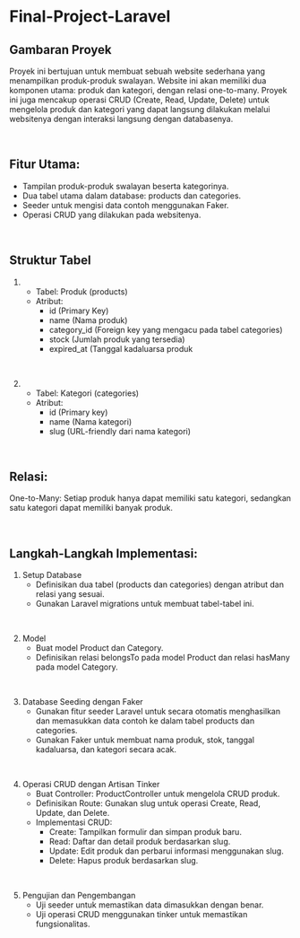 # Final-Project-Laravel



## Gambaran Proyek
Proyek ini bertujuan untuk membuat sebuah website sederhana yang menampilkan produk-produk swalayan. Website ini akan memiliki dua komponen utama: produk dan kategori, 
dengan relasi one-to-many. Proyek ini juga mencakup operasi CRUD (Create, Read, Update, Delete) untuk mengelola produk dan kategori yang dapat langsung dilakukan melalui websitenya dengan interaksi langsung dengan databasenya.

<br>

## Fitur Utama:
- Tampilan produk-produk swalayan beserta kategorinya.
- Dua tabel utama dalam database: products dan categories.
- Seeder untuk mengisi data contoh menggunakan Faker.
- Operasi CRUD yang dilakukan pada websitenya.

<br>

## Struktur Tabel

1. - Tabel: Produk (products) 
   - Atribut:
      - id (Primary Key)
      - name (Nama produk)
      - category_id (Foreign key yang mengacu pada tabel categories)
      - stock (Jumlah produk yang tersedia)
      - expired_at (Tanggal kadaluarsa produk

<br>
     
2. - Tabel: Kategori (categories) 
   - Atribut:
      - id (Primary key)
      - name (Nama kategori)
      - slug (URL-friendly dari nama kategori)

<br>
     
## Relasi:
One-to-Many: Setiap produk hanya dapat memiliki satu kategori, sedangkan satu kategori dapat memiliki banyak produk.

<br>

## Langkah-Langkah Implementasi:
  1. Setup Database
     - Definisikan dua tabel (products dan categories) dengan atribut dan relasi yang sesuai.
     - Gunakan Laravel migrations untuk membuat tabel-tabel ini.
  
  <br>
  
  2. Model
     - Buat model Product dan Category.
     - Definisikan relasi belongsTo pada model Product dan relasi hasMany pada model Category.
       
  <br>
  
  3. Database Seeding dengan Faker
     - Gunakan fitur seeder Laravel untuk secara otomatis menghasilkan dan memasukkan data contoh ke dalam tabel products dan categories.
     - Gunakan Faker untuk membuat nama produk, stok, tanggal kadaluarsa, dan kategori secara acak.
  
  <br>
  
  4. Operasi CRUD dengan Artisan Tinker
     - Buat Controller: ProductController untuk mengelola CRUD produk.
     - Definisikan Route: Gunakan slug untuk operasi Create, Read, Update, dan Delete.
     - Implementasi CRUD:
        - Create: Tampilkan formulir dan simpan produk baru.
        - Read: Daftar dan detail produk berdasarkan slug.
        - Update: Edit produk dan perbarui informasi menggunakan slug.
        - Delete: Hapus produk berdasarkan slug.

       
  <br>
  
  5. Pengujian dan Pengembangan
     - Uji seeder untuk memastikan data dimasukkan dengan benar.
     - Uji operasi CRUD menggunakan tinker untuk memastikan fungsionalitas.

